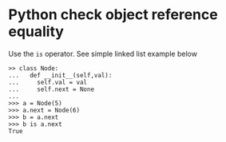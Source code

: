 # Python check object reference equality

Use the `is` operator. See simple linked list example below

```
>> class Node:
...   def __init__(self,val):
...     self.val = val
...     self.next = None
... 
>>> a = Node(5)
>>> a.next = Node(6)
>>> b = a.next
>>> b is a.next
True
```
